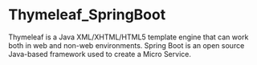 # Thymeleaf_SpringBoot
Thymeleaf is a Java XML/XHTML/HTML5 template engine that can work both in web and non-web environments.
Spring Boot is an open source Java-based framework used to create a Micro Service.
